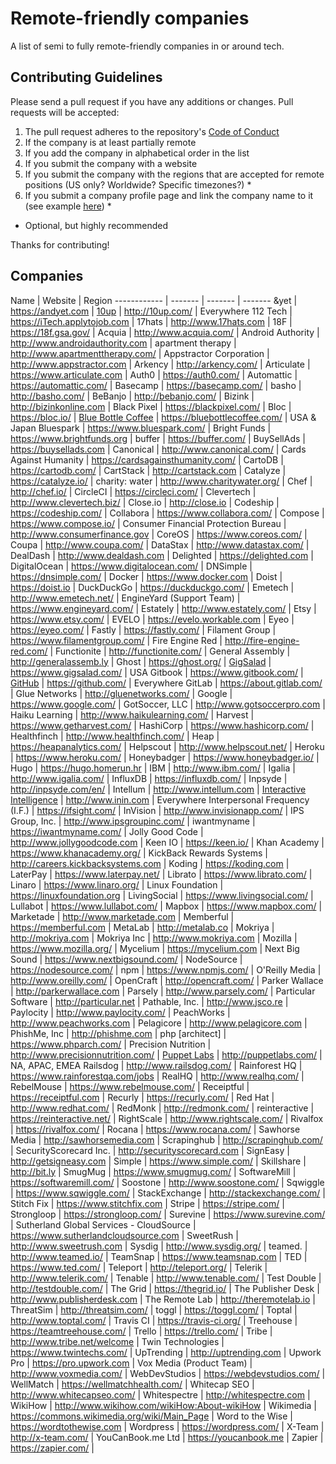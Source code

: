 # Remote-friendly companies

A list of semi to fully remote-friendly companies in or around tech.

## Contributing Guidelines
Please send a pull request if you have any additions or changes. Pull requests will be accepted:

1. The pull request adheres to the repository's [Code of Conduct](/CODE_OF_CONDUCT.md)
1. If the company is at least partially remote
1. If you add the company in alphabetical order in the list
1. If you submit the company with a website
1. If you submit the company with the regions that are accepted for remote positions (US only? Worldwide? Specific timezones?) \*
1. If you submit a company profile page and link the company name to it (see example [here](/company-profiles/example.md)) \*

* Optional, but highly recommended

Thanks for contributing!

## Companies

Name | Website | Region
------------ | ------- | ------- | -------
&yet | https://andyet.com |
[10up](/company-profiles/10up.md) | http://10up.com/ | Everywhere
112 Tech | https://iTech.applytojob.com |
17hats | http://www.17hats.com |
18F | https://18f.gsa.gov/ |
Acquia | http://www.acquia.com/ |
Android Authority | http://www.androidauthority.com |
apartment therapy | http://www.apartmenttherapy.com/ |
Appstractor Corporation | http://www.appstractor.com |
Arkency | http://arkency.com/ |
Articulate | https://www.articulate.com |
Auth0 | https://auth0.com/ |
Automattic | https://automattic.com/ |
Basecamp | https://basecamp.com/ |
basho | http://basho.com/ |
BeBanjo | http://bebanjo.com/ |
Bizink | http://bizinkonline.com |
Black Pixel | https://blackpixel.com/ |
Bloc | https://bloc.io/ |
[Blue Bottle Coffee](/company-profiles/bluebottlecoffee.md) | https://bluebottlecoffee.com/ | USA & Japan
Bluespark | https://www.bluespark.com/ |
Bright Funds | https://www.brightfunds.org |
buffer | https://buffer.com/ |
BuySellAds | https://buysellads.com |
Canonical | http://www.canonical.com/ |
Cards Against Humanity | https://cardsagainsthumanity.com/ |
CartoDB | https://cartodb.com/ |
CartStack | http://cartstack.com |
Catalyze | https://catalyze.io/ |
charity: water | http://www.charitywater.org/ |
Chef | http://chef.io/ |
CircleCI | https://circleci.com/ |
Clevertech | http://www.clevertech.biz/ |
Close.io | http://close.io |
Codeship | https://codeship.com/ |
Collabora | https://www.collabora.com/ |
Compose | https://www.compose.io/ |
Consumer Financial Protection Bureau | http://www.consumerfinance.gov |
CoreOS | https://www.coreos.com/ |
Coupa | http://www.coupa.com/ |
DataStax | http://www.datastax.com/ |
DealDash | http://www.dealdash.com |
Delighted | https://delighted.com |
DigitalOcean | https://www.digitalocean.com/ |
DNSimple | https://dnsimple.com/ |
Docker | https://www.docker.com |
Doist | https://doist.io |
DuckDuckGo | https://duckduckgo.com/ |
Emetech | http://www.emetech.net/ |
EngineYard (Support Team) | https://www.engineyard.com/ |
Estately | http://www.estately.com/ |
Etsy | https://www.etsy.com/ |
EVELO | https://evelo.workable.com |
Eyeo | https://eyeo.com/ |
Fastly | https://fastly.com/ |
Filament Group | https://www.filamentgroup.com/ |
Fire Engine Red | http://fire-engine-red.com/ |
Functionite | http://functionite.com/ |
General Assembly | http://generalassemb.ly |
Ghost | https://ghost.org/ |
[GigSalad](/company-profiles/gigsalad.md) | https://www.gigsalad.com/ | USA
Gitbook | https://www.gitbook.com/ |
[GitHub](/company-profiles/github.md) | https://github.com/ | Everywhere
GitLab | https://about.gitlab.com/ |
Glue Networks | http://gluenetworks.com/ |
Google | https://www.google.com/ |
GotSoccer, LLC | http://www.gotsoccerpro.com |
Haiku Learning | http://www.haikulearning.com/ |
Harvest | https://www.getharvest.com/ |
HashiCorp | https://www.hashicorp.com/ |
Healthfinch | http://www.healthfinch.com/ |
Heap | https://heapanalytics.com/ |
Helpscout | http://www.helpscout.net/ |
Heroku | https://www.heroku.com/ |
Honeybadger | https://www.honeybadger.io/ |
Hugo | https://hugo.homerun.hr |
IBM | http://www.ibm.com/ |
Igalia | http://www.igalia.com/ |
InfluxDB | https://influxdb.com/ |
Inpsyde | http://inpsyde.com/en/ |
Intellum | http://www.intellum.com |
[Interactive Intelligence](/company-profiles/inin.md) | http://www.inin.com | Everywhere
Interpersonal Frequency (I.F.) | https://ifsight.com/ |
InVision | http://www.invisionapp.com/ |
IPS Group, Inc. |  http://www.ipsgroupinc.com/ |
iwantmyname | https://iwantmyname.com/ |
Jolly Good Code | http://www.jollygoodcode.com |
Keen IO | https://keen.io/ |
Khan Academy | https://www.khanacademy.org/ |
KickBack Rewards Systems | http://careers.kickbacksystems.com |
Koding | https://koding.com |
LaterPay | https://www.laterpay.net/ |
Librato | https://www.librato.com/ |
Linaro | https://www.linaro.org/ |
Linux Foundation | https://linuxfoundation.org |
LivingSocial | https://www.livingsocial.com/ |
Lullabot | https://www.lullabot.com/ |
Mapbox | https://www.mapbox.com/ |
Marketade | http://www.marketade.com |
Memberful | https://memberful.com |
MetaLab | http://metalab.co |
Mokriya | http://mokriya.com |
Mokriya Inc | http://www.mokriya.com |
Mozilla | https://www.mozilla.org/ |
Mycelium | https://mycelium.com |
Next Big Sound | https://www.nextbigsound.com/ |
NodeSource | https://nodesource.com/ |
npm | https://www.npmjs.com/ |
O'Reilly Media | http://www.oreilly.com/ |
OpenCraft | http://opencraft.com/ |
Parker Wallace | http://parkerwallace.com |
Parsely | http://www.parsely.com/ |
Particular Software | http://particular.net |
Pathable, Inc.  | http://www.jsco.re |
Paylocity | http://www.paylocity.com/ |
PeachWorks | http://www.peachworks.com |
Pelagicore | http://www.pelagicore.com |
PhishMe, Inc | http://phishme.com |
php \[architect\] | https://www.phparch.com/ |
Precision Nutrition | http://www.precisionnutrition.com/ |
[Puppet Labs](/company-profiles/puppetlabs.md) | http://puppetlabs.com/ | NA, APAC, EMEA
Railsdog | http://www.railsdog.com/ |
Rainforest HQ | https://www.rainforestqa.com/jobs |
RealHQ | http://www.realhq.com/ |
RebelMouse | https://www.rebelmouse.com/ |
Receiptful | https://receiptful.com |
Recurly | https://recurly.com/ |
Red Hat | http://www.redhat.com/ |
RedMonk | http://redmonk.com/ |
reinteractive | https://reinteractive.net/ |
RightScale | http://www.rightscale.com/ |
Rivalfox | https://rivalfox.com/ |
Rocana | https://www.rocana.com/ |
Sawhorse Media | http://sawhorsemedia.com |
Scrapinghub | http://scrapinghub.com/ |
SecurityScorecard Inc.  | http://securityscorecard.com |
SignEasy | http://getsigneasy.com |
Simple | https://www.simple.com/ |
Skillshare  | http://bit.ly |
SmugMug | https://www.smugmug.com/ |
SoftwareMill | https://softwaremill.com/ |
Soostone | http://www.soostone.com/ |
Sqwiggle | https://www.sqwiggle.com/ |
StackExchange | http://stackexchange.com/ |
Stitch Fix  | https://www.stitchfix.com |
Stripe | https://stripe.com/ |
Strongloop | https://strongloop.com/ |
Surevine | https://www.surevine.com/ |
Sutherland Global Services - CloudSource  | https://www.sutherlandcloudsource.com |
SweetRush | http://www.sweetrush.com |
Sysdig | http://www.sysdig.org/ |
teamed. | http://www.teamed.io/ |
TeamSnap | https://www.teamsnap.com |
TED | https://www.ted.com/ |
Teleport | http://teleport.org/ |
Telerik | http://www.telerik.com/ |
Tenable | http://www.tenable.com/ |
Test Double | http://testdouble.com/ |
The Grid | https://thegrid.io/ |
The Publisher Desk | http://www.publisherdesk.com |
The Remote Lab | http://theremotelab.io |
ThreatSim | http://threatsim.com/ |
toggl | https://toggl.com/ |
Toptal | http://www.toptal.com/ |
Travis CI | https://travis-ci.org/ |
Treehouse | https://teamtreehouse.com/ |
Trello | https://trello.com/ |
Tribe | http://www.tribe.net/welcome |
Twin Technologies | https://www.twintechs.com/ |
UpTrending | http://uptrending.com |
Upwork Pro | https://pro.upwork.com |
Vox Media (Product Team) | http://www.voxmedia.com/ |
WebDevStudios | https://webdevstudios.com/ |
WellMatch | https://wellmatchhealth.com/ |
Whitecap SEO | http://www.whitecapseo.com/ |
Whitespectre | http://whitespectre.com |
WikiHow | http://www.wikihow.com/wikiHow:About-wikiHow |
Wikimedia | https://commons.wikimedia.org/wiki/Main_Page |
Word to the Wise | https://wordtothewise.com |
Wordpress | https://wordpress.com/ |
X-Team | http://x-team.com/ |
YouCanBook.me Ltd | https://youcanbook.me |
Zapier | https://zapier.com/ |
